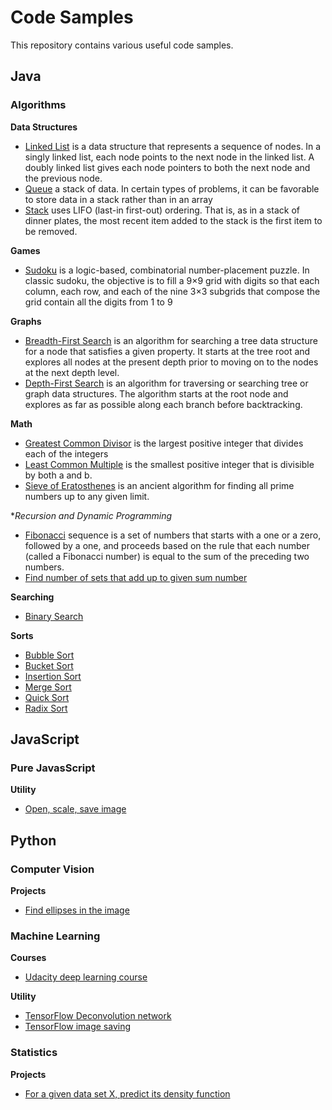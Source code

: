 # Code Samples

This repository contains various useful code samples.

## Java

### Algorithms

**Data Structures**

* [Linked List](java/algorithms/data_structures/LinkedList.java) is a data structure that represents a sequence of
  nodes. In a singly linked list, each node points to the next node in the linked list. A doubly linked list gives each
  node pointers to both the next node and the previous node.
* [Queue](java/algorithms/data_structures/Queue.java) a stack of data. In certain types of problems, it can be favorable
  to store data in a stack rather than in an array
* [Stack](java/algorithms/data_structures/Stack.java) uses LIFO (last-in first-out) ordering. That is, as in a stack of
  dinner plates, the most recent item added to the stack is the first item to be removed.

**Games**

* [Sudoku](java/algorithms/games/Sudoku.java) is a logic-based, combinatorial number-placement puzzle. In classic
  sudoku, the objective is to fill a 9×9 grid with digits so that each column, each row, and each of the nine 3×3
  subgrids that compose the grid contain all the digits from 1 to 9

**Graphs**

* [Breadth-First Search](java/algorithms/graphs/BFS.java) is an algorithm for searching a tree data structure for a node
  that satisfies a given property. It starts at the tree root and explores all nodes at the present depth prior to
  moving on to the nodes at the next depth level.
* [Depth-First Search](java/algorithms/graphs/DFS.java) is an algorithm for traversing or searching tree or graph data
  structures. The algorithm starts at the root node and explores as far as possible along each branch before
  backtracking.

**Math**

* [Greatest Common Divisor](java/algorithms/math/GCD_LCM.java) is the largest positive integer that divides each of the integers
* [Least Common Multiple](java/algorithms/math/GCD_LCM.java) is the smallest positive integer that is divisible by both a and b.
* [Sieve of Eratosthenes](java/algorithms/math/SieveOfEratosthenes.java)  is an ancient algorithm for finding all prime numbers up to any given limit.

**Recursion and Dynamic Programming*

* [Fibonacci](java/algorithms/recursion_and_dynamic_programming/Fibonacci.java) sequence is a set of numbers that starts with a one or a zero, followed by a one, and proceeds based on the rule that each number (called a Fibonacci number) is equal to the sum of the preceding two numbers.
* [Find number of sets that add up to given sum number](java/algorithms/recursion_and_dynamic_programming/FindSetsNumber.java)

**Searching**

* [Binary Search](java/algorithms/searching/BinarySearch.java)

**Sorts**

* [Bubble Sort](java/algorithms/sorts/BubbleSort.java)
* [Bucket Sort](java/algorithms/sorts/BucketSort.java)
* [Insertion Sort](java/algorithms/sorts/InsertionSort.java)
* [Merge Sort](java/algorithms/sorts/MergeSort.java)
* [Quick Sort](java/algorithms/sorts/QuickSort.java)
* [Radix Sort](java/algorithms/sorts/RadixSort.java)

## JavaScript

### Pure JavasScript

**Utility**

* [Open, scale, save image](javascript/utility/open_scale_save)

## Python

### Computer Vision

**Projects**

* [Find ellipses in the image](python/computer_vision/find_ellipses/find_ellipses.py)

### Machine Learning

**Courses**

* [Udacity deep learning course](python/machine_learning/courses/udacity_deep_learning)

**Utility**

* [TensorFlow Deconvolution network](python/machine_learning/tensorflow/deconv/deconv.py)
* [TensorFlow image saving](python/machine_learning/tensorflow/image_saving/image_saving.py)

### Statistics

**Projects**

* [For a given data set X, predict its density function](python/statistics/density_function/predict_density_function.py)
